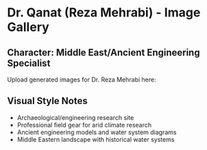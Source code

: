 # Dr. Qanat (Reza Mehrabi) - Image Gallery

## Character: Middle East/Ancient Engineering Specialist

Upload generated images for Dr. Reza Mehrabi here:

## Visual Style Notes
- Archaeological/engineering research site
- Professional field gear for arid climate research
- Ancient engineering models and water system diagrams
- Middle Eastern landscape with historical water systems